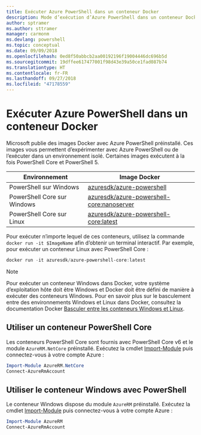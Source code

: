 ```yaml
---
title: Exécuter Azure PowerShell dans un conteneur Docker
description: Mode d’exécution d’Azure PowerShell dans un conteneur Docker.
author: sptramer
ms.author: sttramer
manager: carmonm
ms.devlang: powershell
ms.topic: conceptual
ms.date: 09/09/2018
ms.openlocfilehash: 0ed8f50abbcb2aa00192196f19004446dc696b5d
ms.sourcegitcommit: 19dffee617477001f98d43e39a50ce1fad087b74
ms.translationtype: HT
ms.contentlocale: fr-FR
ms.lasthandoff: 09/27/2018
ms.locfileid: "47178559"
---
```

# <a name="run-azure-powershell-in-a-docker-container"></a>Exécuter Azure PowerShell dans un conteneur Docker

Microsoft publie des images Docker avec Azure PowerShell préinstallé. Ces images vous permettent d’expérimenter avec Azure PowerShell ou de l’exécuter dans un environnement isolé. Certaines images exécutent à la fois PowerShell Core et PowerShell 5. 

| Environnement | Image Docker |
|-------------|--------------|
| PowerShell sur Windows | [azuresdk/azure-powershell](https://hub.docker.com/r/azuresdk/azure-powershell/) |
| PowerShell Core sur Windows | [azuresdk/azure-powershell-core:nanoserver](https://hub.docker.com/r/azuresdk/azure-powershell-core/) |
| PowerShell Core sur Linux | [azuresdk/azure-powershell-core:latest](https://hub.docker.com/r/azuresdk/azure-powershell-core/) |

Pour exécuter n’importe lequel de ces conteneurs, utilisez la commande `docker run -it $ImageName` afin d’obtenir un terminal interactif. Par exemple, pour exécuter un conteneur Linux avec PowerShell Core :

```powershell
docker run -it azuresdk/azure-powershell-core:latest
```

> [!NOTE]
> Pour exécuter un conteneur Windows dans Docker, votre système d’exploitation hôte doit être Windows et Docker doit être défini de manière à exécuter des conteneurs Windows. Pour en savoir plus sur le basculement entre des environnements Windows et Linux dans Docker, consultez la documentation Docker [Basculer entre les conteneurs Windows et Linux](https://docs.docker.com/docker-for-windows/#switch-between-windows-and-linux-containers).

## <a name="use-a-powershell-core-container"></a>Utiliser un conteneur PowerShell Core

Les conteneurs PowerShell Core sont fournis avec PowerShell Core v6 et le module `AzureRM.NetCore` préinstallé. Exécutez la cmdlet [Import-Module](/powershell/module/microsoft.powershell.core/import-module) puis connectez-vous à votre compte Azure :

```powershell
Import-Module AzureRM.NetCore
Connect-AzureRmAccount
```

## <a name="use-the-windows-container-with-powershell"></a>Utiliser le conteneur Windows avec PowerShell

Le conteneur Windows dispose du module `AzureRM` préinstallé. Exécutez la cmdlet [Import-Module](/powershell/module/microsoft.powershell.core/import-module) puis connectez-vous à votre compte Azure :

```powershell
Import-Module AzureRM
Connect-AzureRmAccount
```
